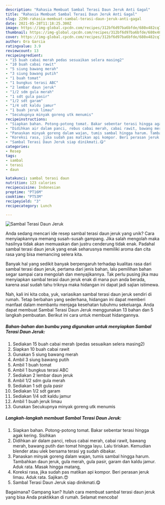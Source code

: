 ```yaml
---
description: "Rahasia Membuat Sambal Terasi Daun Jeruk Anti Gagal"
title: "Rahasia Membuat Sambal Terasi Daun Jeruk Anti Gagal"
slug: 2290-rahasia-membuat-sambal-terasi-daun-jeruk-anti-gagal
date: 2021-05-28T11:18:25.300Z
image: https://img-global.cpcdn.com/recipes/312bf6d97ba6bfde/680x482cq70/sambal-terasi-daun-jeruk-foto-resep-utama.jpg
thumbnail: https://img-global.cpcdn.com/recipes/312bf6d97ba6bfde/680x482cq70/sambal-terasi-daun-jeruk-foto-resep-utama.jpg
cover: https://img-global.cpcdn.com/recipes/312bf6d97ba6bfde/680x482cq70/sambal-terasi-daun-jeruk-foto-resep-utama.jpg
author: Ora Garcia
ratingvalue: 3.9
reviewcount: 13
recipeingredient:
- "15 buah cabai merah pedas sesuaikan selera masing2"
- "10 buah cabai rawit"
- "5 siung bawang merah"
- "3 siung bawang putih"
- "1 buah tomat"
- "1 bungkus terasi ABC"
- "2 lembar daun jeruk"
- "1/2 sdm gula merah"
- "1 sdt gula pasir"
- "1/2 sdt garam"
- "1/4 sdt kaldu jamur"
- "1 buah jeruk limau"
- "Secukupnya minyak goreng utk menumis"
recipeinstructions:
- "Siapkan bahan. Potong-potong tomat. Bakar sebentar terasi hingga agak kering. Sisihkan"
- "Didihkan air dalam panci, rebus cabai merah, cabai rawit, bawang merah, bawang putih dan tomat hingga layu. Lalu tiriskan. Kemudian blender atau ulek bersama terasi yg sudah dibakar."
- "Panaskan minyak goreng dalam wajan, tumis sambal hingga harum. Tambahkan daun jeruk, gula merah, gula pasir, garam dan kaldu jamur. Aduk rata. Masak hingga matang,"
- "Koreksi rasa, jika sudah pas matikan api kompor. Beri perasan jeruk limau. Aduk rata. Sajikan.😍"
- "Sambal Terasi Daun Jeruk siap dinikmati.😋"
categories:
- Resep
tags:
- sambal
- terasi
- daun

katakunci: sambal terasi daun 
nutrition: 123 calories
recipecuisine: Indonesian
preptime: "PT16M"
cooktime: "PT53M"
recipeyield: "3"
recipecategory: Lunch

---
```



![Sambal Terasi Daun Jeruk](https://img-global.cpcdn.com/recipes/312bf6d97ba6bfde/680x482cq70/sambal-terasi-daun-jeruk-foto-resep-utama.jpg)

Anda sedang mencari ide resep sambal terasi daun jeruk yang unik? Cara menyiapkannya memang susah-susah gampang. Jika salah mengolah maka hasilnya tidak akan memuaskan dan justru cenderung tidak enak. Padahal sambal terasi daun jeruk yang enak seharusnya memiliki aroma dan cita rasa yang bisa memancing selera kita.



Banyak hal yang sedikit banyak berpengaruh terhadap kualitas rasa dari sambal terasi daun jeruk, pertama dari jenis bahan, lalu pemilihan bahan segar sampai cara mengolah dan menyajikannya. Tak perlu pusing jika mau menyiapkan sambal terasi daun jeruk enak di mana pun anda berada, karena asal sudah tahu triknya maka hidangan ini dapat jadi sajian istimewa.


Nah, kali ini kita coba, yuk, variasikan sambal terasi daun jeruk sendiri di rumah. Tetap berbahan yang sederhana, hidangan ini dapat memberi manfaat dalam membantu menjaga kesehatan tubuhmu sekeluarga. Anda dapat membuat Sambal Terasi Daun Jeruk menggunakan 13 bahan dan 5 langkah pembuatan. Berikut ini cara untuk membuat hidangannya.

<!--inarticleads1-->

##### Bahan-bahan dan bumbu yang digunakan untuk menyiapkan Sambal Terasi Daun Jeruk:

1. Sediakan 15 buah cabai merah (pedas sesuaikan selera masing2)
1. Siapkan 10 buah cabai rawit
1. Gunakan 5 siung bawang merah
1. Ambil 3 siung bawang putih
1. Ambil 1 buah tomat
1. Ambil 1 bungkus terasi ABC
1. Sediakan 2 lembar daun jeruk
1. Ambil 1/2 sdm gula merah
1. Sediakan 1 sdt gula pasir
1. Sediakan 1/2 sdt garam
1. Sediakan 1/4 sdt kaldu jamur
1. Ambil 1 buah jeruk limau
1. Gunakan Secukupnya minyak goreng utk menumis




<!--inarticleads2-->

##### Langkah-langkah membuat Sambal Terasi Daun Jeruk:

1. Siapkan bahan. Potong-potong tomat. Bakar sebentar terasi hingga agak kering. Sisihkan
1. Didihkan air dalam panci, rebus cabai merah, cabai rawit, bawang merah, bawang putih dan tomat hingga layu. Lalu tiriskan. Kemudian blender atau ulek bersama terasi yg sudah dibakar.
1. Panaskan minyak goreng dalam wajan, tumis sambal hingga harum. Tambahkan daun jeruk, gula merah, gula pasir, garam dan kaldu jamur. Aduk rata. Masak hingga matang,
1. Koreksi rasa, jika sudah pas matikan api kompor. Beri perasan jeruk limau. Aduk rata. Sajikan.😍
1. Sambal Terasi Daun Jeruk siap dinikmati.😋




Bagaimana? Gampang kan? Itulah cara membuat sambal terasi daun jeruk yang bisa Anda praktikkan di rumah. Selamat mencoba!
